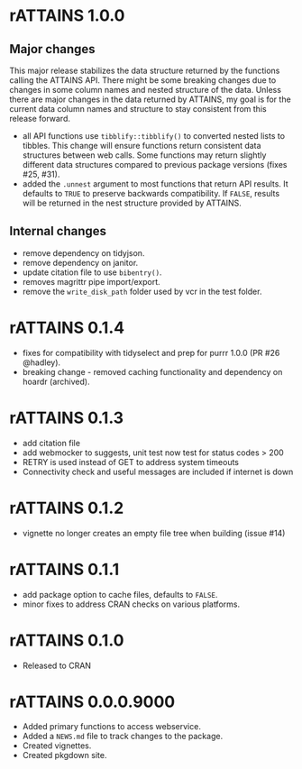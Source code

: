 # rATTAINS 1.0.0

## Major changes

This major release stabilizes the data structure returned by the functions
calling the ATTAINS API. There might be some breaking changes due to changes
in some column names and nested structure of the data. Unless there are major
changes in the data returned by ATTAINS, my goal is for the current data column
names and structure to stay consistent from this release forward.

* all API functions use `tibblify::tibblify()` to converted nested lists to
tibbles. This change will ensure functions return consistent data structures
between web calls. Some functions may return slightly different data structures
compared to previous package versions (fixes #25, #31).
* added the `.unnest` argument to most functions that return API results. It
defaults to `TRUE` to preserve backwards compatibility. If `FALSE`, results will
be returned in the nest structure provided by ATTAINS.

## Internal changes

* remove dependency on tidyjson.
* remove dependency on janitor.
* update citation file to use `bibentry()`.
* removes magrittr pipe import/export.
* remove the `write_disk_path` folder used by vcr in the test folder.


# rATTAINS 0.1.4

* fixes for compatibility with tidyselect and prep for purrr 1.0.0 (PR #26 @hadley).
* breaking change - removed caching functionality and dependency on hoardr (archived).

# rATTAINS 0.1.3

* add citation file
* add webmocker to suggests, unit test now test for status codes > 200
* RETRY is used instead of GET to address system timeouts
* Connectivity check and useful messages are included if internet is down

# rATTAINS 0.1.2

* vignette no longer creates an empty file tree when building (issue  #14)

# rATTAINS 0.1.1

* add package option to cache files, defaults to `FALSE`.
* minor fixes to address CRAN checks on various platforms.

# rATTAINS 0.1.0

* Released to CRAN

# rATTAINS 0.0.0.9000

* Added primary functions to access webservice.
* Added a `NEWS.md` file to track changes to the package.
* Created vignettes.
* Created pkgdown site.

